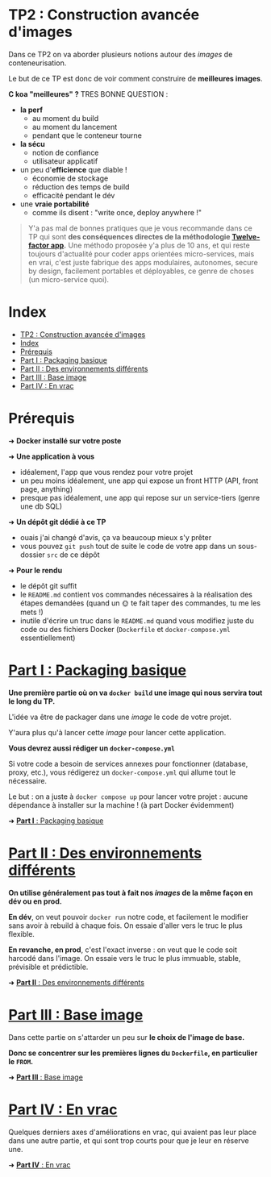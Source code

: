 # TP2 : Construction avancée d'images

Dans ce TP2 on va aborder plusieurs notions autour des *images* de conteneurisation.

Le but de ce TP est donc de voir comment construire de **meilleures images**.

**C koa "meilleures" ?** TRES BONNE QUESTION :

- **la perf**
  - au moment du build
  - au moment du lancement
  - pendant que le conteneur tourne
- **la sécu**
  - notion de confiance
  - utilisateur applicatif
- un peu d'**efficience** que diable !
  - économie de stockage
  - réduction des temps de build
  - efficacité pendant le dév
- une **vraie portabilité**
  - comme ils disent : "write once, deploy anywhere !"

> Y'a pas mal de bonnes pratiques que je vous recommande dans ce TP qui sont **des conséquences directes de la méthodologie [Twelve-factor app](https://12factor.net/).** Une méthodo proposée y'a plus de 10 ans, et qui reste toujours d'actualité pour coder apps orientées micro-services, mais en vrai, c'est juste fabrique des apps modulaires, autonomes, secure by design, facilement portables et déployables, ce genre de choses (un micro-service quoi).

# Index

- [TP2 : Construction avancée d'images](#tp2--construction-avancée-dimages)
- [Index](#index)
- [Prérequis](#prérequis)
- [Part I : Packaging basique](#part-i--packaging-basique)
- [Part II : Des environnements différents](#part-ii--des-environnements-différents)
- [Part III : Base image](#part-iii--base-image)
- [Part IV : En vrac](#part-iv--en-vrac)

# Prérequis

➜ **Docker installé sur votre poste**

➜ **Une application à vous**

- idéalement, l'app que vous rendez pour votre projet
- un peu moins idéalement, une app qui expose un front HTTP (API, front page, anything)
- presque pas idéalement, une app qui repose sur un service-tiers (genre une db SQL)

➜ **Un dépôt git dédié à ce TP**

- ouais j'ai changé d'avis, ça va beaucoup mieux s'y prêter
- vous pouvez `git push` tout de suite le code de votre app dans un sous-dossier `src` de ce dépôt

➜ **Pour le rendu**

- le dépôt git suffit
- le `README.md` contient vos commandes nécessaires à la réalisation des étapes demandées (quand un 🌞 te fait taper des commandes, tu me les mets !)
- inutile d'écrire un truc dans le `README.md` quand vous modifiez juste du code ou des fichiers Docker (`Dockerfile` et `docker-compose.yml` essentiellement)

# [Part I : Packaging basique](./part1.md)

**Une première partie où on va `docker build` une image qui nous servira tout le long du TP.**

L'idée va être de packager dans une *image* le code de votre projet.

Y'aura plus qu'à lancer cette *image* pour lancer cette application.

**Vous devrez aussi rédiger un `docker-compose.yml`**

Si votre code a besoin de services annexes pour fonctionner (database, proxy, etc.), vous rédigerez un `docker-compose.yml` qui allume tout le nécessaire.

Le but : on a juste à `docker compose up` pour lancer votre projet : aucune dépendance à installer sur la machine ! (à part Docker évidemment)

➜ [**Part I** : Packaging basique](./part1.md)

# [Part II : Des environnements différents](./part2.md)

**On utilise généralement pas tout à fait nos *images* de la même façon en dév ou en prod.**

**En dév**, on veut pouvoir `docker run` notre code, et facilement le modifier sans avoir à rebuild à chaque fois. On essaie d'aller vers le truc le plus flexible.

**En revanche, en prod**, c'est l'exact inverse : on veut que le code soit harcodé dans l'image. On essaie vers le truc le plus immuable, stable, prévisible et prédictible.

➜ [**Part II** : Des environnements différents](./part2.md)

# [Part III : Base image](./part3.md)

Dans cette partie on s'attarder un peu sur **le choix de l'image de base.**

**Donc se concentrer sur les premières lignes du `Dockerfile`, en particulier le `FROM`.**

➜ [**Part III** : Base image](./part3.md)

# [Part IV : En vrac](./part4.md)

Quelques derniers axes d'améliorations en vrac, qui avaient pas leur place dans une autre partie, et qui sont trop courts pour que je leur en réserve une.

➜ [**Part IV** : En vrac](./part4.md)
